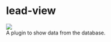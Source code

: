 # lead-view
![](https://img.shields.io/badge/Version-2.0-3a579a)<br>
A plugin to show data from the database.

